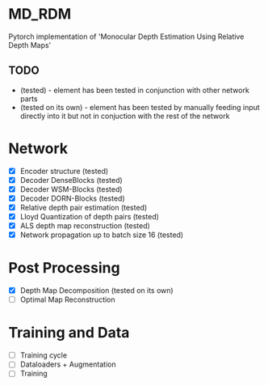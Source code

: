 # MD_RDM
Pytorch implementation of 'Monocular Depth Estimation Using Relative Depth Maps'

## TODO

* (tested) - element has been tested in conjunction with other network parts
* (tested on its own) - element has been tested by manually feeding input directly into it but not in conjuction with the rest of the network

# Network
- [x] Encoder structure (tested)
- [x] Decoder DenseBlocks (tested)
- [x] Decoder WSM-Blocks (tested)
- [x] Decoder DORN-Blocks (tested)
- [x] Relative depth pair estimation (tested)
- [x] Lloyd Quantization of depth pairs (tested)
- [x] ALS depth map reconstruction (tested)
- [x] Network propagation up to batch size 16 (tested) 
# Post Processing
- [x] Depth Map Decomposition (tested on its own)
- [ ] Optimal Map Reconstruction
# Training and Data
- [ ] Training cycle
- [ ] Dataloaders + Augmentation
- [ ] Training
